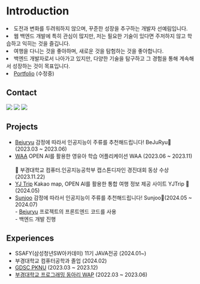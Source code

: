 <div>

<h1> Introduction </h1>
<li>도전과 변화를 두려워하지 않으며, 꾸준한 성장을 추구하는 개발자 선예림입니다.</li>

<li>웹 백엔드 개발에 특히 관심이 많지만, 저는 필요한 기술이 있다면 주저하지 않고 학습하고 익히는 것을 즐깁니다.</li>

<li>여행을 다니는 것을 좋아하며, 새로운 것을 탐험하는 것을 좋아합니다.</li>

<li>백엔드 개발자로서 나아가고 있지만, 다양한 기술을 탐구하고 그 경험을 통해 계속해서 성장하는 것이 목표입니다.</li>
<li><a href="https://sunyerim.github.io/porfolio/">Portfolio</a> (수정중)</li>

<h2>Contact</h2>
<a href="https://velog.io/@yaelim6"><img src="https://img.shields.io/badge/Velog-3DDC84?style=flat-square&logo=Blogger&logoColor=white"/></a>
<a href="mailto:syl1602@naver.com"><img src="https://img.shields.io/badge/Email-D0A9F5?style=flat-square&logo=Naver&logoColor=white&link=mailto:syl1602@naver.com"/></a>
<a href="https://www.instagram.com/yerimeee._"><img src="https://img.shields.io/badge/Instagram-E4405F?style=flat-square&logo=Instagram&logoColor=white"/></a>
<!--[![Anurag's GitHub stats](https://github-readme-stats.vercel.app/api?username=SunYerim&hide_title=true&show_icons=true&include_all_commits=true&disable_animations=true&theme=vue)](https://github.com/anuraghazra/github-readme-stats) [![Solved.ac Profile](http://mazassumnida.wtf/api/v2/generate_badge?boj=yaelim6)](https://solved.ac/yaelim6/) -->


<h2>Projects</h2>
<ul>
  <li>
    <a href="https://github.com/pknu-wap/2023_1_WAT_BeJuRyu">Bejuryu</a> 
    감정에 따라서 인공지능이 주류를 추천해드립니다! BeJuRyu🍻 (2023.03 ~ 2023.06)
   <br />
  </li>
  <li>
    <a href="https://github.com/chaesc1/WAAWAAWAA">WAA</a>
   OPEN AI를 활용한 영유아 학습 어플리케이션 WAA (2023.06 ~ 2023.11) <br /><br />
   🏅 부경대학교 컴퓨터.인공지능공학부 캡스톤디자인 경진대회 동상 수상 (2023.11.22)
  </li>
  <li>
    <a href="https://github.com/DaftenP/supreme-guide">YJ Trip</a>
   Kakao map, OPEN AI를 활용한 통합 여행 정보 제공 사이트 YJTrip 🛫 (2024.05)
  </li>
  <li>
    <a href="https://github.com/SunjooAI">Sunjoo</a>
   감정에 따라서 인공지능이 주류를 추천해드립니다! Sunjoo🥂(2024.05 ~ 2024.07)
   <br />
   - <a href="https://github.com/pknu-wap/2023_1_WAT_BeJuRyu">Bejuryu</a> 프로젝트의 프론트엔드 코드를 사용
    <br />
    - 백엔드 개발 진행
  </li>
</ul>

<h2>Experiences</h2>
<ul>
  <li>
    SSAFY(삼성청년SW아카데미) 11기 JAVA전공 (2024.01~)
  </li>
  <li>
    부경대학교 컴퓨터공학과 졸업 (2024.02)
  </li>
  <li>
    <a href="https://github.com/GDSC-PKNU-Official">GDSC PKNU</a> (2023.03 ~ 2023.12)
  </li>
  <li>
    <a href="https://github.com/pknu-wap">부경대학교 프로그래밍 동아리 WAP</a> (2022.03 ~ 2023.06)
  </li>
</ul>

</div>


<!--![Top Langs](https://github-readme-stats.vercel.app/api/top-langs/?username=SunYerim&layout=compact&theme=tokyonight)--->

<!---
SunYerim/SunYerim is a ✨ special ✨ repository because its `README.md` (this file) appears on your GitHub profile.
You can click the Preview link to take a look at your changes.
--->

